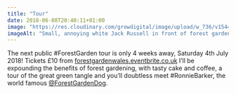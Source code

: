 ```yaml
---
title: "Tour"
date: 2018-06-08T20:40:11+01:00
image: "https://res.cloudinary.com/growdigital/image/upload/w_736/v1544219292/fruit-triangle-40810050980.jpg"
imageAlt: "Small, annoying white Jack Russell in front of forest garden fruit bed, mature trees and farm gate in background"
---
```


The next public #ForestGarden tour is only 4 weeks away, Saturday 4th July 2018! Tickets £10 from [forestgardenwales.eventbrite.co.uk](https://forestgardenwales.eventbrite.co.uk/) I’ll be expounding the benefits of forest gardening, with tasty cake and coffee, a tour of the great green tangle and you’ll doubtless meet #RonnieBarker, the world famous [@ForestGardenDog](https://twitter.com/ForestGardenDog/). 
